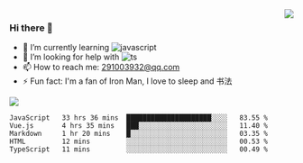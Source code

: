 <img align='right' src='https://github-readme-stats.vercel.app/api?username=niaogege&show_icons=true&theme=radical'/>

### Hi there 👋

- 🌱 I’m currently learning ![javascript](https://img.shields.io/badge/javacript-learn-orange)
- 🤔 I’m looking for help with ![ts](https://img.shields.io/badge/ts-learn-yellow)
- 📫 How to reach me: 291003932@qq.com
- ⚡ Fun fact:  I'm a fan of Iron Man, I love to sleep and 书法

![](https://github-readme-stats.vercel.app/api/top-langs/?username=niaogege&layout=compact)

<!--START_SECTION:waka-->
```text
JavaScript   33 hrs 36 mins  █████████████████████░░░░   83.55 % 
Vue.js       4 hrs 35 mins   ███░░░░░░░░░░░░░░░░░░░░░░   11.40 % 
Markdown     1 hr 20 mins    █░░░░░░░░░░░░░░░░░░░░░░░░   03.35 % 
HTML         12 mins         ░░░░░░░░░░░░░░░░░░░░░░░░░   00.53 % 
TypeScript   11 mins         ░░░░░░░░░░░░░░░░░░░░░░░░░   00.49 % 
```
<!--END_SECTION:waka-->
